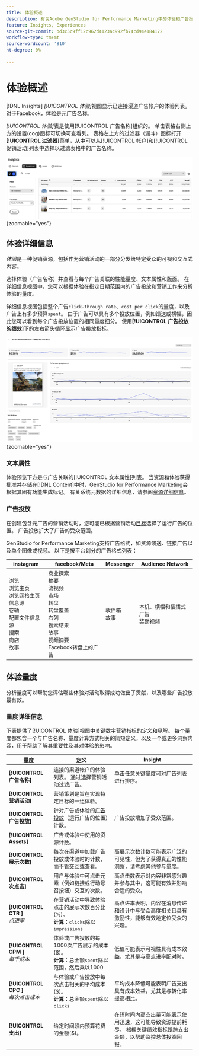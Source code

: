 ```yaml
---
title: 体验概述
description: 有关Adobe GenStudio for Performance Marketing中的体验和广告投放效果，请参阅客户参与、预算和支出的概述。
feature: Insights, Experiences
source-git-commit: bd3c5c9ff12c962d4123ac992fb74cd94e184172
workflow-type: tm+mt
source-wordcount: '810'
ht-degree: 0%

---
```


# 体验概述

[!DNL Insights] _[!UICONTROL 体验]_&#x200B;视图显示已连接渠道广告帐户的体验列表。 对于Facebook，体验是元广告名称。

_[!UICONTROL 体验]_&#x200B;表是使用[!UICONTROL 广告名称]组织的。 单击表格右侧上方的设置(cog)图标可切换可查看列。 表格左上方的过滤器（漏斗）图标打开&#x200B;**[!UICONTROL 过滤器]**&#x200B;菜单，从中可以从[!UICONTROL 帐户]和[!UICONTROL 促销活动]列表中选择以过滤表格中的广告名称。

![体验筛选器和表](/help/assets/insights-experiences-filter.png){zoomable="yes"}

## 体验详细信息

_体验_&#x200B;是一种促销资源，包括作为营销活动的一部分分发给特定受众的可视和交互式内容。

选择体验（广告名称）并查看与每个广告关联的性能量度、文本属性和版面。 在详细信息视图中，您可以根据体验在指定日期范围内的广告投放和营销工作来分析体验的量度。

详细信息视图包括整个广告`click-through rate`、`cost per click`的量度，以及广告上有多少预算`spent`。 由于广告可以具有多个投放位置，例如馈送或横幅，因此您可以看到每个广告投放位置的相同量度细分。 使用&#x200B;**[!UICONTROL 广告投放的绩效]**&#x200B;下的左右箭头循环显示广告投放指标。

![包含量度和广告投放位置的广告详细信息](/help/assets/insights-experience-details.png){zoomable="yes"}

### 文本属性

体验预览下方是与广告关联的[!UICONTROL 文本属性]列表。 当资源和体验获得批准并存储在[!DNL Content]中时，GenStudio for Performance Marketing会根据其固有功能生成标记。 有关系统元数据的详细信息，请参阅[资源详细信息](../content/asset-details.md#system-metadata)。

### 广告投放

在创建包含元广告的营销活动时，您可能已根据营销活动[目标](channels.md#objectives)选择了运行广告的位置。 广告投放扩大了广告的受众范围。

GenStudio for Performance Marketing支持广告格式，如资源馈送、链接广告以及单个图像或视频。 以下是按平台划分的广告格式列表：

| instagram | facebook/Meta | Messenger | Audience Network |
| ------------ | ---------------- | ------------ | ---------------- |
| 浏览<br>浏览主页<br>浏览网格主页<br>信息源<br>卷轴<br>配置文件信息源<br>搜索<br>商店<br>故事 | 商业探索<br>摘要<br>流视频<br>市场<br>转盘<br>转盘覆盖<br>右列<br>搜索结果<br>故事<br>视频摘要<br>Facebook转盘上的广告 | 收件箱<br>故事 | 本机、横幅和插播式广告<br>奖励视频 |

## 体验量度

分析量度可以帮助您评估哪些体验对活动取得成功做出了贡献，以及哪些广告投放最有效。

<!-- For example, -->

### 量度详细信息

下表提供了[!UICONTROL 体验]视图中关键数字营销指标的定义和见解。 每个量度都包含一个与广告名称、量度计算方式相关的简短定义，以及一个或更多洞察内容，用于帮助了解其重要性及其对体验的影响。

| 量度 | 定义 | Insight |
| ---------------------- | ----------------------------- | -------------------------------- |
| **[!UICONTROL 广告名称]** | 连接的渠道帐户的体验列表。 通过选择营销活动过滤广告。 | 单击任意关键量度可对广告列表进行排序。 |
| **[!UICONTROL 营销活动]** | 营销策划是旨在实现特定目标的一组体验。 | |
| **[!UICONTROL 广告投放]** | 针对广告或体验的[广告投放](#ad-placements)（运行广告的位置）计数。 | 广告投放增加了受众范围。 |
| **[!UICONTROL Assets]** | 广告或体验中使用的资源计数。 | |
| **[!UICONTROL 展示次数]** | 每次在渠道中加载广告投放或体验时的计数，而不管交互或查看。 | 高展示次数计数可能表示广泛的可见性，但为了获得真正的性能洞察，请考虑其他参与量度。 |
| **[!UICONTROL 次点击]** | 用户与体验中可点击元素（例如链接或行动号召按钮）交互的次数。 | 高点击数表示对内容非常感兴趣并参与其中，这可能有效并影响合适的受众。 |
| **[!UICONTROL CTR &#x200B;]**<br>_点进率_ | 在营销活动中导致体验点击的展示次数百分比(%)。<br>**计算**：`clicks`除以`impressions` | 高点进率表明，内容在消息传递和设计中与受众高度相关且具有激励性，能够有效地定位受众的兴趣。 |
| **[!UICONTROL CPM &#x200B;]**<br>_每千成本_ | 体验或广告投放的每1000次广告展示的成本($)。<br>**计算**：总金额`spent`除以范围，然后乘以1000 | 低值可能表示可视性具有成本效益，尤其是与高点进率配对时。 |
| **[!UICONTROL CPC &#x200B;]**<br>_每次点击成本_ | 与体验或广告投放中每次点击相关的平均成本($)。<br>**计算**：总金额`spent`除以`clicks` | 平均成本降低可能表明广告支出具有成本效益，尤其是与转化率提高相比。 |
| **[!UICONTROL 支出]** | 给定时间段内预算花费的金额($)。 | 在短时间内高支出量可能表示使用迅速，这可能导致资源提前耗尽。 根据关键绩效指标跟踪支出金额，以帮助监控总体投资回报。 |
